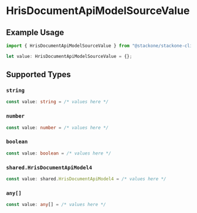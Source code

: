 # HrisDocumentApiModelSourceValue

## Example Usage

```typescript
import { HrisDocumentApiModelSourceValue } from "@stackone/stackone-client-ts/sdk/models/shared";

let value: HrisDocumentApiModelSourceValue = {};
```

## Supported Types

### `string`

```typescript
const value: string = /* values here */
```

### `number`

```typescript
const value: number = /* values here */
```

### `boolean`

```typescript
const value: boolean = /* values here */
```

### `shared.HrisDocumentApiModel4`

```typescript
const value: shared.HrisDocumentApiModel4 = /* values here */
```

### `any[]`

```typescript
const value: any[] = /* values here */
```

